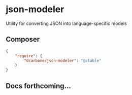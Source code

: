# json-modeler
Utility for converting JSON into language-specific models

## Composer

```json
{
    "require": {
        "dcarbone/json-modeler": "@stable"
    }
}
```

## Docs forthcoming...